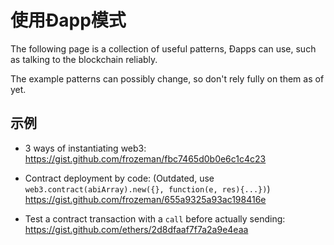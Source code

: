 # 使用Ðapp模式

The following page is a collection of useful patterns, Ðapps can use, such as talking to the blockchain reliably.

The example patterns can possibly change, so don't rely fully on them as of yet.

## 示例

- 3 ways of instantiating web3:
https://gist.github.com/frozeman/fbc7465d0b0e6c1c4c23

- Contract deployment by code:
(Outdated, use `web3.contract(abiArray).new({}, function(e, res){...})`)
https://gist.github.com/frozeman/655a9325a93ac198416e

- Test a contract transaction with a `call` before actually sending:
https://gist.github.com/ethers/2d8dfaaf7f7a2a9e4eaa